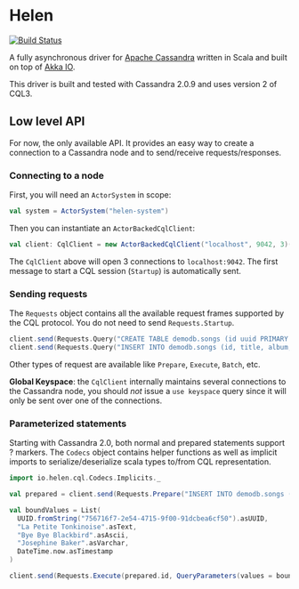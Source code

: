 # Helen

[![Build Status](https://travis-ci.org/vptheron/helen.svg?branch=master)](https://travis-ci.org/vptheron/helen)

A fully asynchronous driver for [Apache Cassandra](http://cassandra.apache.org/) written in Scala and built on top of [Akka IO](http://akka.io/).

This driver is built and tested with Cassandra 2.0.9 and uses version 2 of CQL3.

## Low level API

For now, the only available API. It provides an easy way to create a connection to a Cassandra node and to send/receive requests/responses.

### Connecting to a node

First, you will need an `ActorSystem` in scope:

```scala
val system = ActorSystem("helen-system")
```

Then you can instantiate an `ActorBackedCqlClient`:

```scala
val client: CqlClient = new ActorBackedCqlClient("localhost", 9042, 3)(system)
```

The `CqlClient` above will open 3 connections to `localhost:9042`. The first message to start a CQL session (`Startup`) is automatically sent.

### Sending requests

The `Requests` object contains all the available request frames supported by the CQL protocol. You do not need to send `Requests.Startup`.

```scala
client.send(Requests.Query("CREATE TABLE demodb.songs (id uuid PRIMARY KEY, title text, album text, artist text, tags set<text>, data blob)"))
client.send(Requests.Query("INSERT INTO demodb.songs (id, title, album, artist, tags) VALUES (756716f7-2e54-4715-9f00-91dcbea6cf50, 'La Petite Tonkinoise', 'Bye Bye Blackbird', 'Joséphine Baker', {'jazz', '2013'})"))
```

Other types of request are available like `Prepare`, `Execute`, `Batch`, etc.

**Global Keyspace**: the `CqlClient` internally maintains several connections to the Cassandra node, you should *not* issue a `use keyspace` query since it will only be sent over one of the connections.

### Parameterized statements

Starting with Cassandra 2.0, both normal and prepared statements support ? markers. The `Codecs` object contains helper functions as well as implicit imports to serialize/deserialize scala types to/from CQL representation.

```scala
import io.helen.cql.Codecs.Implicits._

val prepared = client.send(Requests.Prepare("INSERT INTO demodb.songs (id, title, album, artist, datetime) VALUES (?, ?, ?, ?, ?)")).asInstanceOf[Prepared]

val boundValues = List(
  UUID.fromString("756716f7-2e54-4715-9f00-91dcbea6cf50").asUUID,
  "La Petite Tonkinoise".asText,
  "Bye Bye Blackbird".asAscii,
  "Josephine Baker".asVarchar,
  DateTime.now.asTimestamp
)

client.send(Requests.Execute(prepared.id, QueryParameters(values = boundValues)))
```
